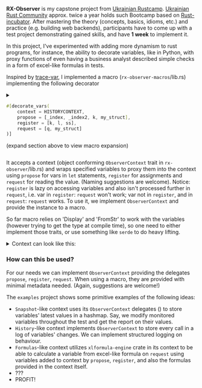 **RX-Observer** is my capstone project from [Ukrainian Rustcamp](https://github.com/rust-lang-ua/rustcamp/tree/master).
[Ukrainian Rust Community](https://www.linkedin.com/company/ukrainian-rust-community/) approx. twice a year holds such Bootcamp based on [Rust-incubator](https://github.com/instrumentisto/rust-incubator).
After mastering the theory (concepts, basics, idioms, etc.) and practice (e.g. building web backends), participants have to come up with a test project demonstrating gained skills, and have **1 week** to implement it.

In this project, I've experimented with adding more dynamism to rust programs, for instance, the ability to decorate variables, like in Python, with proxy functions of even having a business analyst described simple checks in a form of excel-like formulas in tests.

Inspired by [trace-var](https://github.com/dtolnay/syn/tree/master/examples/trace-var), I implemented a macro (`rx-observer-macros`/lib.rs) implementing the following decorator

<details>
<summary>

```rust
#[decorate_vars(
    context = HISTORYCONTEXT,
    propose = [_index, _index2, k, my_struct],
    register = [k, l, ss],
    request = [q, my_struct]
)]
```
(expand section above to view macro expansion)
</summary>

```rust
#[decorate_vars(
    context = HISTORYCONTEXT,
    propose = [_index, _index2, k, my_struct],
    register = [k, l, ss],
    request = [q, my_struct]
)]
pub fn history_context_example() {
    let k = 1;
    let l = 2;
    let q = 3;
    let ss = "hello";
    let _ss2 = ss; // UNUSED VARIABLES ARE OPTIMIZED AND NOT PARSED BY MACRO

    //decorated with 'request' in function parameters
    simple_fun(&q);
    let _index = k + l + q;
    let my_struct = SampleStruct {
        field1: 42,
        field2: 42,
    };

    let mut _index2 = 0;
    _index2 = k + l + q;

    let _struct_request = my_struct;
}
```
(from examples)
becomes
```rust
pub fn history_context_example() {
        let k = {
            #[allow(unused_mut)] let k = 1;
            HISTORYCONTEXT.propose(k, "history_context_example", "k");
            k
        };
        let l = 2;
        let q = 3;
        let ss = "hello";
        let _ss2 = HISTORYCONTEXT.register(ss, "history_context_example", "ss", std::any::type_name_of_val(&ss));   // UNUSED VARIABLES ARE OPTIMIZED AND NOT PARSED BY MACRO 
        
        //decorated with 'request' in function parameters 
        simple_fun(&HISTORYCONTEXT.request(q, "history_context_example", "q"));
        let _index = {
            #[allow(
                unused_mut
            )] let _index = HISTORYCONTEXT.register(k, "history_context_example", "k", std::any::type_name_of_val(&k)) + HISTORYCONTEXT.register(l, "history_context_example", "l", std::any::type_name_of_val(&l)) + HISTORYCONTEXT.request(q, "history_context_example", "q");
            HISTORYCONTEXT.propose(_index, "history_context_example", "_index");
            _index
        };
        let my_struct = {
            #[allow(unused_mut)] let my_struct = SampleStruct {
                field1: 42,
                field2: 42,
            };
            
            HISTORYCONTEXT.propose(my_struct, "history_context_example", "my_struct");
            my_struct
        };
        let mut _index2 = {
            #[allow(unused_mut)] let mut _index2 = 0;
            HISTORYCONTEXT.propose(_index2, "history_context_example", "_index2");
            _index2
        };
        {
            _index2 = HISTORYCONTEXT.register(k, "history_context_example", "k", std::any::type_name_of_val(&k)) + HISTORYCONTEXT.register(l, "history_context_example", "l", std::any::type_name_of_val(&l)) + HISTORYCONTEXT.request(q, "history_context_example", "q");
            HISTORYCONTEXT.propose(_index2, "history_context_example", "_index2");
        };
        
        let _struct_request = HISTORYCONTEXT.request(my_struct, "history_context_example", "my_struct");
    }
```

</details>

It accepts a context (object conforming `ObserverContext` trait in `rx-observer`/lib.rs) and wraps specified variables to proxy them into the context using `propose` for vars in `let` statements, `register` for assignments and `request` for reading the value. (Naming suggestions are welcome). Notice: `register` is lazy on accessing variables and also isn't processed further in `request`, i.e. var in `register`: `request` won't work; var not in `register`, and in `request`: `request` works.
To use it, we implement `ObserverContext` and provide the instance to a macro.

So far macro relies on 'Display' and 'FromStr' to work with the variables (however trying to get the type at compile time), so one need to either implement those traits, or use something like `serde` to do heavy lifting.

<details>
<summary>
Context can look like this:
</summary>

```rust
pub struct SnapshotContext {
    vars: RwLock<HashMap<String, String>>,
}

impl SnapshotContext {
    pub fn new() -> Self {
        SnapshotContext {
            vars: RwLock::new(HashMap::new()),
        }
    }
    pub fn clear_context(&self) {
        self.vars.write().clear();
    }
    pub fn report_data(&self) -> Vec<String> {
        self.vars
            .read()
            .iter()
            .map(|(k, v)| format!("{}: {}", k, v))
            .collect::<Vec<String>>()
    }
}

impl<'a> ObserverContext<'a> for SnapshotContext {
    fn register<T>(
        &self,
        identifier: T,
        fn_name: &'a str,
        ident_name: &'a str,
        ident_type: &'a str,
    ) -> T
    where
        T: Display + ToString,
    {
        // eprintln!("Registering ‹{fn_name}/{ident_name}›({}): {}", ident_type, &x);
        let ident_value = identifier.to_string();
        let ident_path = format!("{}/{}({})", fn_name, ident_name, ident_type);
        self.vars.write().insert(ident_path, ident_value);
        identifier
    }
    
    fn propose<'b, T>(&self, identifier: T, fn_name: &str, ident_name: &str) -> T
    where
        T: Display,
    {
        let type_name = std::any::type_name_of_val(&identifier).to_string();
        // eprintln!("Proposing ‹{fn_name}/{ident_name}›({type_name}): {}", &x);
        let ident_value = identifier.to_string();
        let ident_path = format!("{}/{}({})", fn_name, ident_name, type_name);
        self.vars.write().insert(ident_path, ident_value);
        
        identifier
    }
}

```
</details>

### How can this be used?

For our needs we can implement `ObserverContext` providing the delegates `propose`, `register`, `request`. When using a macro, they are provided with minimal metadata needed. (Again, suggestions are welcome!) 

The `examples` project shows some primitive examples of the following ideas:

* `Snapshot`-like context uses its `ObserverContext` delegates () to store variables' latest values in a hashmap. Say, we modify monitored variables throughout the test and get the report on their values.
* `History`-like context implements `ObserverContext` to store every call in a log of variables' changes. We can implement structured logging on behaviour.
* `Formulas`-like context utilizes `xlformula-engine` crate in its context to be able to calculate a variable from excel-like formula on `request` using variables added to context by `propose`, `register`, and also the formulas provided in the context itself.
* ???
* PROFIT!
